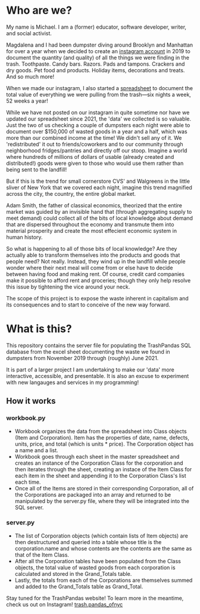 # Who are we?
 My name is Michael. I am a (former) educator, software developer, writer, and social activist. 

 Magdalena and I had been dumpster diving around Brooklyn and Manhattan for over a year when we decided to create an [instagram account](https://www.instagram.com/trash.pandas_ofnyc/?hl=en) in 2019 to document the quantity (and quality) of all the things we were finding in the trash. Toothpaste. Candy bars. Razors. Pads and tampons. Crackers and dry goods. Pet food and products. Holiday items, decorations and treats. And so much more!

 When we made our instagram, I also started a [spreadsheet](https://docs.google.com/spreadsheets/d/e/2PACX-1vQGM2bcNxW9mAuIU95k3llQI_n396jS7gEC-2j7huUvP8ctfU_OlkSygpK2A3uA2kjIphcQX8L_oJ6p/pubhtml) to document the total value of everything we were pulling from the trash—six nights a week, 52 weeks a year!

 While we have not posted on our instagram in quite sometime nor have we updated our spreadsheet since 2021, the 'data' we collected is so valuable. Just the two of us checking a couple of dumpsters each night were able to document over $150,000 of wasted goods in a year and a half, which was more than our combined income at the time! We didn't sell any of it. We 'redistributed' it out to friends/coworkers and to our community through neighborhood fridges/pantries and directly off our stoop. Imagine a world where hundreds of millions of dollars of usable (already created and distributed!) goods were given to those who would use them rather than being sent to the landfill!
 
 But if this is the trend for small cornerstore CVS' and Walgreens in the little sliver of New York that we covered each night, imagine this trend magnified across the city, the country, the entire global market. 

 Adam Smith, the father of classical economics, theorized that the entire market was guided by an invisible hand that (through aggregating supply to meet demand) could collect all of the bits of local knowledge about demand that are dispersed throughout the economy and transmute them into material prosperity and create the most effecient economic system in human history. 
 
 So what is happening to all of those bits of local knowledge? Are they actually able to transform themselves into the products and goods that people need? Not really. Instead, they wind up in the landfill while people wonder where their next meal will come from or else have to decide between having food and making rent. Of course, credit card companies make it possible to afford rent and groceries; though they only help resolve this issue by tightening the vice around your neck.

 The scope of this project is to expose the waste inherent in capitalism and its consequences and to start to conceive of the new way forward.

# What is this?
 This repository contains the server file for populating the TrashPandas SQL database from the excel sheet documenting the waste we found in dumpsters from November 2019 through (roughly) June 2021.

 It is part of a larger project I am undertaking to make our 'data' more interactive, accessible, and presentable. It is also an excuse to experiment with new langauges and services in my programming!

## How it works
### workbook.py 
- Workbook organizes the data from the spreadsheet into Class objects (Item and Corporation). Item has the properties of date, name, defects, units, price, and total (which is units * price). The Corporation object has a name and a list. 
- Workbook goes through each sheet in the master spreadsheet and creates an instance of the Corporation Class for the corporation and then iterates through the sheet, creating an instace of the Item Class for each item in the sheet and appending it to the Corporation Class's list each time. 
- Once all of the Items are stored in their corresponding Corporation, all of the Corporations are packaged into an array and returned to be manipulated by the server.py file, where they will be integrated into the SQL server. 

### server.py
- The list of Corporation objects (which contain lists of Item objects) are then destructured and queried into a table whose title is the corporation.name and whose contents are the contents are the same as that of the Item Class. 
- After all the Corporation tables have been populated from the Class objects, the total value of wasted goods from each corporation is calculated and stored in the Grand_Totals table. 
- Lastly, the totals from each of the Corporations are themselves summed and added to the Grand_Totals table as Grand_Total. 

Stay tuned for the TrashPandas website!
To learn more in the meantime, check us out on Instagram!
[trash.pandas_ofnyc](https://www.instagram.com/trash.pandas_ofnyc/?hl=en)